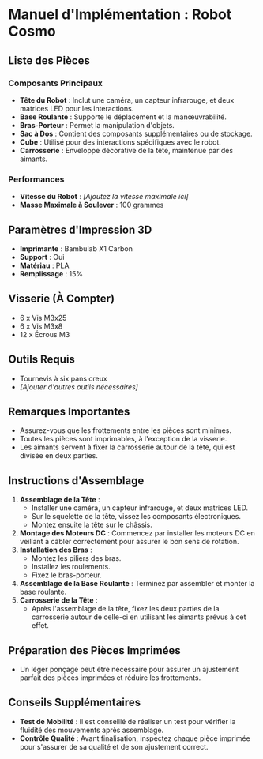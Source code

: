 # Manuel d'Implémentation : Robot Cosmo

## Liste des Pièces

### Composants Principaux
- **Tête du Robot** : Inclut une caméra, un capteur infrarouge, et deux matrices LED pour les interactions.
- **Base Roulante** : Supporte le déplacement et la manœuvrabilité.
- **Bras-Porteur** : Permet la manipulation d'objets.
- **Sac à Dos** : Contient des composants supplémentaires ou de stockage.
- **Cube** : Utilisé pour des interactions spécifiques avec le robot.
- **Carrosserie** : Enveloppe décorative de la tête, maintenue par des aimants.

### Performances
- **Vitesse du Robot** : _[Ajoutez la vitesse maximale ici]_
- **Masse Maximale à Soulever** : 100 grammes

## Paramètres d'Impression 3D

- **Imprimante** : Bambulab X1 Carbon
- **Support** : Oui
- **Matériau** : PLA
- **Remplissage** : 15%

## Visserie (À Compter)

- 6 x Vis M3x25
- 6 x Vis M3x8
- 12 x Écrous M3

## Outils Requis

- Tournevis à six pans creux
- _[Ajouter d'autres outils nécessaires]_

## Remarques Importantes

- Assurez-vous que les frottements entre les pièces sont minimes.
- Toutes les pièces sont imprimables, à l'exception de la visserie.
- Les aimants servent à fixer la carrosserie autour de la tête, qui est divisée en deux parties.

## Instructions d'Assemblage

1. **Assemblage de la Tête** : 
   - Installer une caméra, un capteur infrarouge, et deux matrices LED.
   - Sur le squelette de la tête, vissez les composants électroniques.
   - Montez ensuite la tête sur le châssis.
2. **Montage des Moteurs DC** : Commencez par installer les moteurs DC en veillant à câbler correctement pour assurer le bon sens de rotation.
2. **Installation des Bras** : 
   - Montez les piliers des bras. 
   - Installez les roulements.
   - Fixez le bras-porteur.
3. **Assemblage de la Base Roulante** : Terminez par assembler et monter la base roulante.
4. **Carrosserie de la Tête** : 
   - Après l'assemblage de la tête, fixez les deux parties de la carrosserie autour de celle-ci en utilisant les aimants prévus à cet effet.

## Préparation des Pièces Imprimées

- Un léger ponçage peut être nécessaire pour assurer un ajustement parfait des pièces imprimées et réduire les frottements.

## Conseils Supplémentaires

- **Test de Mobilité** : Il est conseillé de réaliser un test pour vérifier la fluidité des mouvements après assemblage.
- **Contrôle Qualité** : Avant finalisation, inspectez chaque pièce imprimée pour s'assurer de sa qualité et de son ajustement correct.

